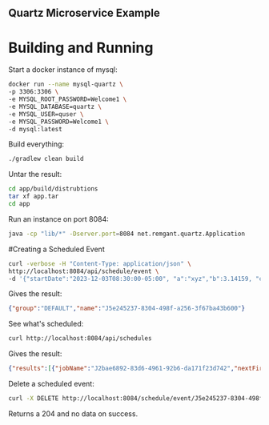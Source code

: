 ## Quartz Microservice Example

# Building and Running
Start a docker instance of mysql:
```bash
docker run --name mysql-quartz \
-p 3306:3306 \
-e MYSQL_ROOT_PASSWORD=Welcome1 \
-e MYSQL_DATABASE=quartz \
-e MYSQL_USER=quser \
-e MYSQL_PASSWORD=Welcome1 \
-d mysql:latest
```
Build everything:
```bash
./gradlew clean build
```
Untar the result:
```bash
cd app/build/distrubtions
tar xf app.tar
cd app
```
Run an instance on port 8084:
```bash
java -cp "lib/*" -Dserver.port=8084 net.remgant.quartz.Application
```
#Creating a Scheduled Event
```bash
curl -verbose -H "Content-Type: application/json" \
http://localhost:8084/api/schedule/event \
-d '{"startDate":"2023-12-03T08:30:00-05:00", "a":"xyz","b":3.14159, "c":true}'
```
Gives the result:
```json
{"group":"DEFAULT","name":"J5e245237-8304-498f-a256-3f67ba43b600"}
```
See what's scheduled:
```bash
curl http://localhost:8084/api/schedules
```
Gives the result:
```json lines
{"results":[{"jobName":"J2bae6892-83d6-4961-92b6-da171f23d742","nextFireTime":"2023-12-03T12:20:00Z"}]}
```
Delete a scheduled event:
```bash
curl -X DELETE http://localhost:8084/schedule/event/J5e245237-8304-498f-a256-3f67ba43b600
```
Returns a 204 and no data on success.